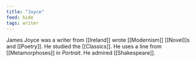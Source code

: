 ```yaml
---
title: "Joyce"
feed: hide
tags: writer
---
```


James Joyce was a writer from [[Ireland]] wrote [[Modernism]] [[Novel]]s and [[Poetry]]. He studied the [[Classics]]. He uses a line from [[Metamorphoses]] in _Portrait_. He admired [[Shakespeare]]. 